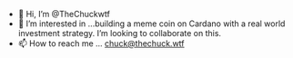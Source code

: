 - 👋 Hi, I’m @TheChuckwtf
- 👀 I’m interested in ...building a meme coin on Cardano with a real world investment strategy.
I’m looking to collaborate on this. 
- 📫 How to reach me ... chuck@thechuck.wtf

<!---
TheChuckwtf/TheChuckwtf is a ✨ special ✨ repository because its `README.md` (this file) appears on your GitHub profile.
You can click the Preview link to take a look at your changes.
--->
